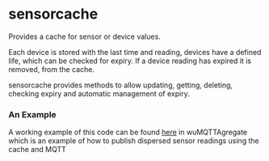 # sensorcache

Provides a cache for sensor or device values.

Each device is stored with the last time and reading, devices have a defined life, which can be checked for expiry. If a device reading has expired it is removed, from the cache.

sensorcache provides methods to allow updating, getting, deleting, checking expiry and automatic management of expiry.

### An Example

A working example of this code can be found [here](https://github.com/danward79/wuMQTTAgregate) in wuMQTTAgregate which is an example of how to publish dispersed sensor readings using the cache and MQTT
